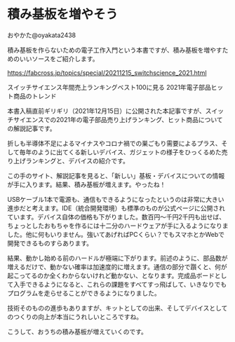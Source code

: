 # 積み基板を増やそう

おやかた@oyakata2438

積み基板を作らないための電子工作入門という本書ですが、積み基板を増やすためのいいソースをご紹介します。

https://fabcross.jp/topics/special/20211215_switchscience_2021.html

スイッチサイエンス年間売上ランキングベスト100に見る 2021年電子部品ヒット商品のトレンド

本書入稿直前ギリギリ（2021年12月15日）に公開された本記事ですが、スイッチサイエンスでの2021年の電子部品売り上げランキング、ヒット商品についての解説記事です。

折しも半導体不足によるマイナスやコロナ禍での巣ごもり需要によるプラス、そして毎年のように出てくる新しいデバイス、ガジェットの様子をひっくるめた売り上げランキングと、デバイスの紹介です。

この手のサイト、解説記事を見ると、「新しい」基板・デバイスについての情報が手に入ります。結果、積み基板が増えます。やったね！

USBケーブル1本で電源も、通信もできるようになったというのは非常に大きい進歩だと考えます。IDE（統合開発環境）も標準のものが公式ページに公開されています。デバイス自体の価格も下がりました。数百円～千円2千円も出せば、ちょっとしたおもちゃを作るには十二分のハードウェアが手に入るようになりました。他に何もいりません。強いてあげればPCくらい？でもスマホとかWebで開発できるものすらあります。

結果、動かし始める前のハードルが極端に下がります。前述のように、部品数が増えるだけで、動かない確率は加速度的に増えます。通信の部分で躓くと、何が起こってるのか全くわからないけれど動かない、となります。完成品ボードとして入手できるようになると、これらの課題をすべてすっ飛ばして、いきなりでもプログラムを走らせることができるようになりました。

技術そのものの進歩もありますが、キットとしての出来、そしてデバイスとしてのつくりの向上が本当にうれしいところですね。

こうして、おうちの積み基板が増えていくのです。
